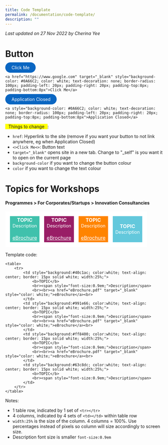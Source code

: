 ```yaml
---
title: Code Template
permalink: /documentation/code-template/
description: ""
---
```

*Last updated on 27 Nov 2022 by Cherina Yee*

# Button
<a href="https://www.google.com" target="_blank" style="background-color: #0A66C2; color: white; text-decoration: none; border-radius: 100px; padding-left: 20px; padding-right: 20px; padding-top:8px; padding-bottom:8px">Click Me</a> 

```<a href="https://www.google.com" target="_blank" style="background-color: #0A66C2; color: white; text-decoration: none; border-radius: 100px; padding-left: 20px; padding-right: 20px; padding-top:8px; padding-bottom:8px">Click Me</a>```

<a style="background-color: #0A66C2; color: white; text-decoration: none; border-radius: 100px; padding-left: 20px; padding-right: 20px; padding-top:8px; padding-bottom:8px">Application Closed</a>

```<a style="background-color: #0A66C2; color: white; text-decoration: none; border-radius: 100px; padding-left: 20px; padding-right: 20px; padding-top:8px; padding-bottom:8px">Application Closed</a>```

<span style="background-color: yellow;  padding-left: 10px; padding-right: 10px;">Things to change</span>:
* `href`: Hyperlink to the site (remove if you want your button to not link anywhere, eg when Application Closed) 
* `<>Click Me<>`: Button text
* `target="_blank"` opens site in a new tab. Change to "_self" is you want it to open on the current page
* `background-color` if you want to change the button colour
* `color` if you want to change the text colour


# Topics for Workshops
#### Programmes > For Corporates/Startups > Innovation Consultancies
<table>
	<tr>
		<td style="background:#40c1ac; color:white; text-align: center; border: 15px solid white; width:25%;">
			<b>TOPIC</b>
			<br><span style="font-size:0.9em;">Description</span>
			<br><br><a href="eBrochure.pdf" target="_blank" style="color: white;">eBrochure</a><br>
		</td>
		<td style="background:#991e66; color:white; text-align: center; border: 15px solid white; width:25%;">
			<b>TOPIC</b>
			<br><span style="font-size:0.9em;">Description</span>
			<br><br><a href="eBrochure.pdf" target="_blank" style="color: white;">eBrochure</a><br>
		</td>
		<td style="background:#ff8400; color:white; text-align: center; border: 15px solid white; width:25%;">
			<b>TOPIC</b>
			<br><span style="font-size:0.9em;">Description</span>
			<br><br><a href="eBrochure.pdf" target="_blank" style="color: white;">eBrochure</a><br>
		</td>
		<td style="background:#63c8dc; color:white; text-align: center; border: 15px solid white; width:25%;">
			<b>TOPIC</b>
			<br><span style="font-size:0.9em;">Description</span>
		</td>
	</tr>
</table>
Template code:
				
```
<table>
	<tr>
		<td style="background:#40c1ac; color:white; text-align: center; border: 15px solid white; width:25%;">
			<b>TOPIC</b>
			<br><span style="font-size:0.9em;">Description</span>
			<br><br><a href="eBrochure.pdf" target="_blank" style="color: white;">eBrochure</a><br>
		</td>
		<td style="background:#991e66; color:white; text-align: center; border: 15px solid white; width:25%;">
			<b>TOPIC</b>
			<br><span style="font-size:0.9em;">Description</span>
			<br><br><a href="eBrochure.pdf" target="_blank" style="color: white;">eBrochure</a><br>
		</td>
		<td style="background:#ff8400; color:white; text-align: center; border: 15px solid white; width:25%;">
			<b>TOPIC</b>
			<br><span style="font-size:0.9em;">Description</span>
			<br><br><a href="eBrochure.pdf" target="_blank" style="color: white;">eBrochure</a><br>
		</td>
		<td style="background:#63c8dc; color:white; text-align: center; border: 15px solid white; width:25%;">
			<b>TOPIC</b>
			<br><span style="font-size:0.9em;">Description</span>
		</td>
	</tr>
</table>
```

Notes:
* 1 table row, indicated by 1 set of `<tr></tr>`
* 4 columns, indicated by 4 sets of `<td></td>` within table row
* `width:25%` is the size of the column. 4 columns = 100%. Use percentages instead of pixels so column will size accordingly to screen size.
* Description font size is smaller `font-size:0.9em`